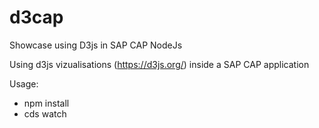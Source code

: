 # d3cap
Showcase using D3js in SAP CAP NodeJs

Using d3js vizualisations (https://d3js.org/) inside a SAP CAP application

Usage:
- npm install
- cds watch
